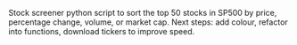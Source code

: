 Stock screener python script to sort the top 50 stocks in SP500 by price, percentage change, volume, or market cap. Next steps: add colour, refactor into functions, download tickers to improve speed.
